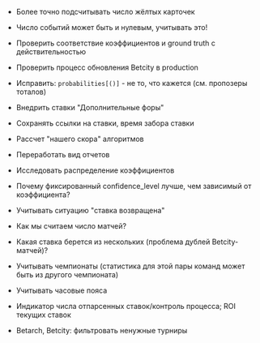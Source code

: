 * Более точно подсчитывать число жёлтых карточек
* Число событий может быть и нулевым, учитывать это!
* Проверить соответствие коэффициентов и ground truth с действительностью
* Проверить процесс обновления Betcity в production
* Исправить: `probabilities[()]` - не то, что кажется (см. пропозеры тоталов)
* Внедрить ставки "Дополнительные форы"

* Сохранять ссылки на ставки, время забора ставки
* Рассчет "нашего скора" алгоритмов
* Переработать вид отчетов
* Исследовать распределение коэффициентов
* Почему фиксированный confidence_level лучше, чем зависимый от коэффициента?
* Учитывать ситуацию "ставка возвращена"
* Как мы считаем число матчей?
* Какая ставка берется из нескольких (проблема дублей Betcity-матчей)?
* Учитывать чемпионаты (статистика для этой пары команд может быть из другого чемпионата)
* Учитывать часовые пояса
* Индикатор числа отпарсенных ставок/контроль процесса; ROI текущих ставок
* Betarch, Betcity: фильтровать ненужные турниры
